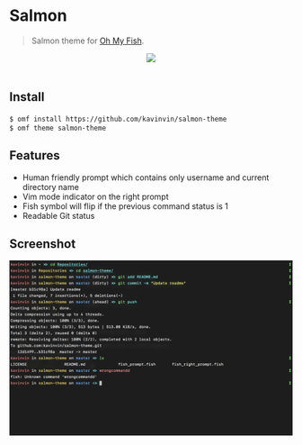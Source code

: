 # Salmon

> Salmon theme for [Oh My Fish](https://github.com/oh-my-fish/oh-my-fish).

<div align="center">
  <a href="http://github.com/fish-shell/omf">
  <img width=90px  src="https://cloud.githubusercontent.com/assets/8317250/8510172/f006f0a4-230f-11e5-98b6-5c2e3c87088f.png">
  </a>
</div>
<br>

## Install

```fish
$ omf install https://github.com/kavinvin/salmon-theme
$ omf theme salmon-theme
```

## Features

* Human friendly prompt which contains only username and current directory name
* Vim mode indicator on the right prompt
* Fish symbol will flip if the previous command status is 1
* Readable Git status

## Screenshot

![Screenshot](screenshot.png)
